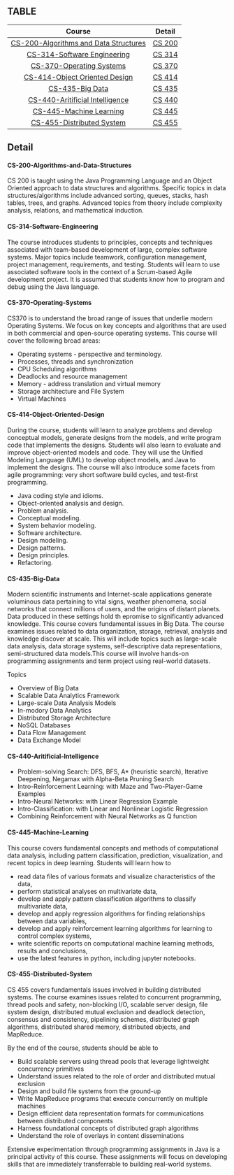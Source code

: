## TABLE

|                            Course                            |                      Detail                      |
| :----------------------------------------------------------: | :----------------------------------------------: |
| [CS-200-Algorithms and Data Structures](https://www.cs.colostate.edu/~cs200) | [CS 200](#CS-200-Algorithms-and-Data-Structures) |
| [CS-314-Software Engineering](https://www.cs.colostate.edu/~cs314) |      [CS 314](#CS-314-Software-Engineering)      |
| [CS-370-Operating Systems](https://www.cs.colostate.edu/~cs370) |       [CS 370](#CS-370-Operating-Systems)        |
| [CS-414-Object Oriented Design](https://www.cs.colostate.edu/~cs414) |     [CS 414](#CS-414-Object-Oriented-Design)     |
|    [CS-435-Big Data](https://www.cs.colostate.edu/~cs435)    |            [CS 435](#CS-435-Big-Data)            |
|             [CS-440-Aritificial Intelligence]()              |    [CS 440](#CS-440-Aritificial-Intelligence)    |
|                 [CS-445-Machine Learning]()                  |        [CS 445](#CS-445-Machine-Learning)        |
| [CS-455-Distributed System](https://www.cs.colostate.edu/~cs455) |       [CS 455](#CS-455-Distributed-System)       |



## Detail

#### CS-200-Algorithms-and-Data-Structures

CS 200 is taught using the Java Programming Language and an Object Oriented approach to data structures and algorithms. Specific topics in data structures/algorithms include advanced sorting, queues, stacks, hash tables, trees, and graphs. Advanced topics from theory include complexity analysis, relations, and mathematical induction.



#### CS-314-Software-Engineering

The course introduces students to principles, concepts and techniques associated with team-based development of large, complex software systems. Major topics include teamwork, configuration management, project management, requirements, and testing. Students will learn to use associated software tools in the context of a Scrum-based Agile development project. It is assumed that students know how to program and debug using the Java language.



#### CS-370-Operating-Systems

CS370 is to understand the broad range of issues that underlie modern Operating Systems. We focus on key concepts and algorithms that are used in both commercial and open-source operating systems. This course will cover the following broad areas:

+ Operating systems - perspective and terminology.
+ Processes, threads and synchronization
+ CPU Scheduling algorithms
+ Deadlocks and resource management
+ Memory - address translation and virtual memory
+ Storage architecture and File System
+ Virtual Machines


#### CS-414-Object-Oriented-Design

During the course, students will learn to analyze problems and develop conceptual models, generate designs from the models, and write program code that implements the designs. Students will also learn to evaluate and improve object-oriented models and code. They will use the Unified Modeling Language (UML) to develop object models, and Java to implement the designs. The course will also introduce some facets from agile programming: very short software build cycles, and test-first programming.

+ Java coding style and idioms.
+ Object-oriented analysis and design.
+ Problem analysis.
+ Conceptual modeling.
+ System behavior modeling.
+ Software architecture.
+ Design modeling.
+ Design patterns.
+ Design principles.
+ Refactoring.


#### CS-435-Big-Data
Modern scientific instruments and Internet-scale applications generate voluminous data pertaining to vital signs, weather phenomena, social networks that connect millions of users, and the origins of distant planets. Data produced in these settings hold th epromise to significantly advanced knowledge. This course covers fundamental issues in Big Data. The course examines issues related to data organization, storage, retrieval, analysis and knowledge discover at scale. This will include topics such as large-scale data analysis, data storage systems, self-descriptive data representations, semi-structured data models.This course will involve hands-on programming assignments and term project using real-world datasets.

Topics
- Overview of Big Data 
- Scalable Data Analytics Framework
- Large-scale Data Analysis Models
- In-modory Data Analytics
- Distributed Storage Architecture 
- NoSQL Databases
- Data Flow Management 
- Data Exchange Model


#### CS-440-Aritificial-Intelligence

- Problem-solving Search: DFS, BFS, A* (heuristic search), Iterative Deepening, Negamax with Alpha-Beta Pruning Search
- Intro-Reinforcement Learning: with Maze and Two-Player-Game Examples
- Intro-Neural Networks: with Linear Regression Example
- Intro-Classification: with Linear and Nonlinear Logistic Regression
- Combining Reinforcement with Neural Networks as Q function


#### CS-445-Machine-Learning

This course covers fundamental concepts and methods of computational data analysis, including pattern classification, prediction, visualization, and recent topics in deep learning. Students will learn how to

- read data files of various formats and visualize characteristics of the data,
- perform statistical analyses on multivariate data,
- develop and apply pattern classification algorithms to classify multivariate data,
- develop and apply regression algorithms for finding relationships between data variables,
- develop and apply reinforcement learning algorithms for learning to control complex systems,
- write scientific reports on computational machine learning methods, results and conclusions,
- use the latest features in python, including jupyter notebooks.


#### CS-455-Distributed-System

CS 455 covers fundamentals issues involved in building distributed systems. The course examines issues related to concurrent programming, thread pools and safety, non-blocking I/O, scalable server design, file system design, distributed mutual exclusion and deadlock detection, consensus and consistency, pipelining schemes, distributed graph algorithms, distributed shared memory, distributed objects, and MapReduce.

By the end of the course, students should be able to

- Build scalable servers using thread pools that leverage lightweight concurrency primitives
- Understand issues related to the role of order and distributed mutual exclusion
- Design and build file systems from the ground-up
- Write MapReduce programs that execute concurrently on multiple machines
- Design efficient data representation formats for communications between distributed
  components
- Harness foundational concepts of distributed graph algorithms
- Understand the role of overlays in content disseminations

Extensive experimentation through programming assignments in Java is a principal activity of this course. These assignments will focus on developing skills that are immediately transferrable to building real-world systems.
